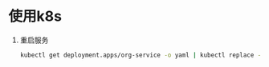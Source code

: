 # 使用k8s

1. 重启服务

   ``` bash
   kubectl get deployment.apps/org-service -o yaml | kubectl replace --force -f -
   ```

   

